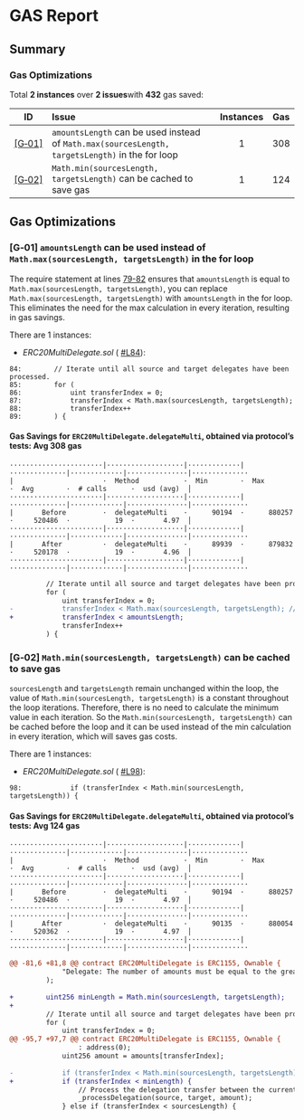 # GAS Report

## Summary

### Gas Optimizations

Total **2 instances** over **2 issues**with **432** gas saved:

|ID|Issue|Instances|Gas|
|:--:|:---|:--:|:--:|
| [[G&#x2011;01]](#g01-amountsLength-can-be-used-istead-of-max-calculation) | `amountsLength` can be used instead of `Math.max(sourcesLength, targetsLength)` in the for loop | 1 | 308 |
| [[G&#x2011;02]](#g02-min-calculation-can-be-cached-to-save-gas) | `Math.min(sourcesLength, targetsLength)` can be cached to save gas | 1 | 124 |

## Gas Optimizations

### [G&#x2011;01] `amountsLength` can be used instead of `Math.max(sourcesLength, targetsLength)` in the for loop

The require statement at lines [79-82](https://github.com/code-423n4/2023-10-ens/blob/ed25379c06e42c8218eb1e80e141412496950685/contracts/ERC20MultiDelegate.sol#L74C1-L77C11) ensures that `amountsLength` is equal to `Math.max(sourcesLength, targetsLength)`, you can replace `Math.max(sourcesLength, targetsLength)` with `amountsLength` in the for loop. This eliminates the need for the max calculation in every iteration, resulting in gas savings.

There are 1 instances:

- *ERC20MultiDelegate.sol* ( [#L84](https://github.com/code-423n4/2023-10-ens/blob/ed25379c06e42c8218eb1e80e141412496950685/contracts/ERC20MultiDelegate.sol#L87)):

```solidity
84:        // Iterate until all source and target delegates have been processed.
85:        for (
86:            uint transferIndex = 0;
87:            transferIndex < Math.max(sourcesLength, targetsLength);
88:            transferIndex++
89:        ) {
```

#### Gas Savings for ```ERC20MultiDelegate.delegateMulti```, obtained via protocol’s tests: Avg 308 gas

```
·······················|···················|·············|··············|·············|···············|··············
|                      ·  Method           ·  Min        ·  Max         ·  Avg        ·  # calls      ·  usd (avg)  │
·······················|···················|·············|··············|·············|···············|··············
|       Before         ·  delegateMulti    ·      90194  ·      880257  ·     520486  ·           19  ·       4.97  │
·······················|···················|·············|··············|·············|···············|··············
|       After          ·  delegateMulti    ·      89939  ·      879832  ·     520178  ·           19  ·       4.96  │
·······················|···················|·············|··············|·············|···············|··············
```

```diff
         // Iterate until all source and target delegates have been processed.
         for (
             uint transferIndex = 0;
-            transferIndex < Math.max(sourcesLength, targetsLength); // @audit `amountsLength` can be used instead of `Math.max(sourcesLength, targetsLength)`
+            transferIndex < amountsLength; 
             transferIndex++
         ) {

```

### [G&#x2011;02] `Math.min(sourcesLength, targetsLength)` can be cached to save gas

`sourcesLength` and `targetsLength` remain unchanged within the loop, the value of `Math.min(sourcesLength, targetsLength)` is a constant throughout the loop iterations. Therefore, there is no need to calculate the minimum value in each iteration. So the `Math.min(sourcesLength, targetsLength)` can be cached before the loop and it can be used instead of the min calculation in every iteration, which will saves gas costs.

There are 1 instances:

- *ERC20MultiDelegate.sol* ( [#L98](https://github.com/code-423n4/2023-10-ens/blob/ed25379c06e42c8218eb1e80e141412496950685/contracts/ERC20MultiDelegate.sol#L98C12-L98C74)):

```solidity
98:            if (transferIndex < Math.min(sourcesLength, targetsLength)) {
```

#### Gas Savings for ```ERC20MultiDelegate.delegateMulti```, obtained via protocol’s tests: Avg 124 gas

```
·······················|···················|·············|··············|·············|···············|··············
|                      ·  Method           ·  Min        ·  Max         ·  Avg        ·  # calls      ·  usd (avg)  │
·······················|···················|·············|··············|·············|···············|··············
|       Before         ·  delegateMulti    ·      90194  ·      880257  ·     520486  ·           19  ·       4.97  │
·······················|···················|·············|··············|·············|···············|··············
|       After          ·  delegateMulti    ·      90135  ·      880054  ·     520362  ·           19  ·       4.97  │
·······················|···················|·············|··············|·············|···············|··············
```

```diff
@@ -81,6 +81,8 @@ contract ERC20MultiDelegate is ERC1155, Ownable {
             "Delegate: The number of amounts must be equal to the greater of the number of sources or targets"
         );
 
+        uint256 minLength = Math.min(sourcesLength, targetsLength);
+
         // Iterate until all source and target delegates have been processed.
         for (
             uint transferIndex = 0;
@@ -95,7 +97,7 @@ contract ERC20MultiDelegate is ERC1155, Ownable {
                 : address(0);
             uint256 amount = amounts[transferIndex];
 
-            if (transferIndex < Math.min(sourcesLength, targetsLength)) { @audit `Math.min(sourcesLength, targetsLength)` can be cached
+            if (transferIndex < minLength) {
                 // Process the delegation transfer between the current source and target delegate pair.
                 _processDelegation(source, target, amount);
             } else if (transferIndex < sourcesLength) {

```